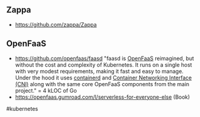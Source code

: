 ## Zappa
- https://github.com/zappa/Zappa

## OpenFaaS
- https://github.com/openfaas/faasd "faasd is [OpenFaaS](https://github.com/openfaas/) reimagined, but without the cost and complexity of Kubernetes. It runs on a single host with very modest requirements, making it fast and easy to manage. Under the hood it uses [containerd](https://containerd.io/) and [Container Networking Interface (CNI)](https://github.com/containernetworking/cni) along with the same core OpenFaaS components from the main project." = 4 kLOC of Go
- https://openfaas.gumroad.com/l/serverless-for-everyone-else (Book)

<!-- Keywords -->
#kubernetes
<!-- /Keywords -->
